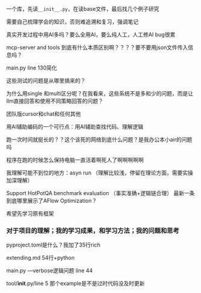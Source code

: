 一个库，先读`__init__.py`，在读base文件，最后找几个例子研究


需要自己梳理学会的知识，否则难追溯和复习，强调笔记

真实开发过程中用AI多吗？要么全用AI，要么纯人工，人工修AI bug很累

mcp-server and tools 到底有什么本质区别啊？？？？要不要用json文件传入信息吗？

main.py line 130简化

这些测试的问题是从哪里搞来的？

为什么用single 和multi区分呢？在我看来，这些系统不是多和少的问题，而是让llm直接回答和使用不同策略回答的问题？

团队版cursor和chat和任何其他

用AI辅助编码的一个可行点：用AI辅助查找代码、理解逻辑

跑一次时间就挺长的？？这个该死的网络到底什么问题？是我办公本小air的问题吗

程序在跑的时候怎么保持电脑一直活着啊死人了啊啊啊啊啊

我理解可能不到位的地方：asyn run （理解比较浅，停留在理论方面，需要实操加深理解）

Support HotPotQA benchmark evaluation （事实准确+逻辑链合理）
最新一条到底哪里展示了AFlow Optimization？

希望先学习原有框架

### 对于项目的理解；我的学习成果，和学习方法；我的问题和思考

pyproject.toml是什么？我加了35行rich

extending.md 54行+python

main.py —verbose逻辑问题 line 44

tool/__init__.py/line 5 那个example是不是过时代码没及时更新

